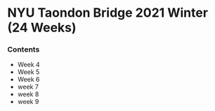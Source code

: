 # NYU Taondon Bridge 2021 Winter (24 Weeks) 


### Contents
- Week 4
- Week 5
- Week 6
- week 7
- week 8
- week 9
